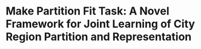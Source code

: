 # Make Partition Fit Task: A Novel Framework for Joint Learning of City Region Partition and Representation

